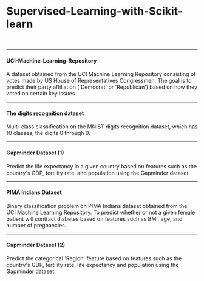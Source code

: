 # Supervised-Learning-with-Scikit-learn
<br>
<hr>
<h4>UCI-Machine-Learning-Repository</h4>
A dataset obtained from the UCI Machine Learning Repository consisting of votes made by US House of Representatives Congressmen. The goal is to predict their party affiliation ('Democrat' or 'Republican') based on how they voted on certain key issues.
<br>
<hr>
<h4>The digits recognition dataset</h4>
Multi-class classification on the MNIST digits recognition dataset, which has 10 classes, the digits 0 through 9.
<br>
<hr>
<h4>Gapminder Dataset (1)</h4>
Predict the life expectancy in a given country based on features such as the country's GDP, fertility rate, and population using the Gapminder dataset
<br>
<hr>
<h4>PIMA Indians Dataset</h4>
Binary classification problem on PIMA Indians dataset obtained from the UCI Machine Learning Repository. To predict whether or not a given female patient will contract diabetes based on features such as BMI, age, and number of pregnancies.
<br>
<hr>
<h4>Gapminder Dataset (2)</h4>
Predict the categorical 'Region' feature based on features such as the country's GDP, fertility rate, life expectancy and population using the Gapminder dataset.